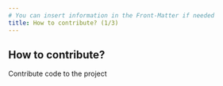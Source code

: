 ```yaml
---
# You can insert information in the Front-Matter if needed
title: How to contribute? (1/3)
---
```


## How to contribute?

Contribute code to the project

